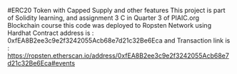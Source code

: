 #ERC20 Token with Capped Supply and other features
This project is part of Solidity learning, and assignment 3 C in Quarter 3 of PIAIC.org Blockchain course this code was deployed to Ropsten Network using Hardhat Contract address is : 0xfEA8B2ee3c9e2f3242055Acb68e7d21c32Be6Eca 
and Transaction link is : https://ropsten.etherscan.io/address/0xfEA8B2ee3c9e2f3242055Acb68e7d21c32Be6Eca#events
